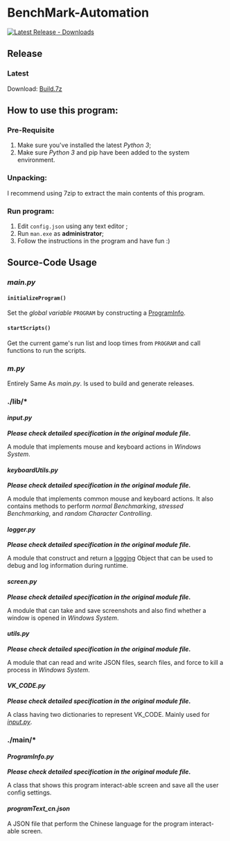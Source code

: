 # BenchMark-Automation

[![Latest Release - Downloads](https://img.shields.io/github/downloads/YuudachiXMMY/BenchMark-Automation/03_01_2021_1/total)](https://github.com/YuudachiXMMY/BenchMark-Automation/releases)

## Release

### Latest
Download: [Build.7z](https://github.com/YuudachiXMMY/BenchMark-Automation/releases/download/03_01_2021_1/Build.7z)


## How to use this program:

### Pre-Requisite
1. Make sure you've installed the latest *Python 3*;
2. Make sure *Python 3* and pip have been added to the system environment.

### Unpacking:
I recommend using 7zip to extract the main contents of this program.

### Run program:
1. Edit `config.json` using any text editor ;
2. Run `man.exe` as **administrator**;
3. Follow the instructions in the program and have fun :)


## Source-Code Usage

### _main.py_

#### `initializeProgram()`

Set the *global variable* `PROGRAM` by constructing a [ProgramInfo](./main/ProgramInfo.py).

#### `startScripts()`
Get the current game's run list and loop times from `PROGRAM` and call functions to run the scripts.

### _m.py_

Entirely Same As _main.py_. Is used to build and generate releases.

### ./lib/*

#### _input.py_

***Please check detailed specification in the original module file.***

A module that implements mouse and keyboard actions in _Windows System_.

#### _keyboardUtils.py_

***Please check detailed specification in the original module file.***

A module that implements common mouse and keyboard actions. It also contains methods to perform _normal Benchmarking_, _stressed Benchmarking_, and _random Character Controlling_.

#### _logger.py_

***Please check detailed specification in the original module file.***

A module that construct and return a [logging](https://docs.python.org/3.5/library/logging.html) Object that can be used to debug and log information during runtime.

#### _screen.py_

***Please check detailed specification in the original module file.***

A module that can take and save screenshots and also find whether a window is opened in _Windows System_.

#### _utils.py_

***Please check detailed specification in the original module file.***

A module that can read and write JSON files, search files, and force to kill a process in _Windows System_.

#### _VK_CODE.py_

***Please check detailed specification in the original module file.***

A class having two dictionaries to represent VK_CODE. Mainly used for [_input.py_](./lib/input.py).

### ./main/*

#### _ProgramInfo.py_

***Please check detailed specification in the original module file.***

A class that shows this program interact-able screen and save all the user config settings.

#### _programText_cn.json_

A JSON file that perform the Chinese language for the program interact-able screen.

